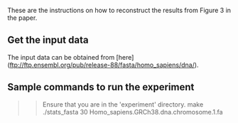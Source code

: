 These are the instructions on how to reconstruct the results from Figure 3 in the paper.

## Get the input data

The input data can be obtained from [here] (ftp://ftp.ensembl.org/pub/release-88/fasta/homo_sapiens/dna/).
   
## Sample commands to run the experiment
  >> Ensure that you are in the 'experiment' directory.
  >> make
  >> ./stats_fasta 30 Homo_sapiens.GRCh38.dna.chromosome.1.fa


